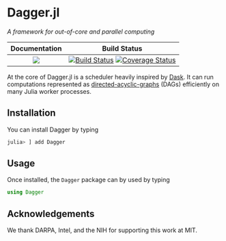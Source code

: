 # Dagger.jl

*A framework for out-of-core and parallel computing*

| **Documentation**                                                       | **Build Status**                                              |
|:---------------------------------------:|:-------------------------------------------------------------:|
| [![][docs-master-img]][docs-master-url] | [![Build Status](https://travis-ci.org/JuliaParallel/Dagger.jl.svg?branch=master)](https://travis-ci.org/JuliaParallel/Dagger.jl) [![Coverage Status](https://coveralls.io/repos/github/JuliaParallel/Dagger.jl/badge.svg?branch=master)](https://coveralls.io/github/JuliaParallel/Dagger.jl?branch=master) |

[docs-master-img]: https://img.shields.io/badge/docs-master-blue.svg
[docs-master-url]: https://juliagpu.github.io/Dagger.jl/master

At the core of Dagger.jl is a scheduler heavily inspired by [Dask](https://docs.dask.org/en/latest/). It can run computations represented as [directed-acyclic-graphs](https://en.wikipedia.org/wiki/Directed_acyclic_graph) (DAGs) efficiently on many Julia worker processes.


## Installation

You can install Dagger by typing

```julia
julia> ] add Dagger
```

## Usage

Once installed, the `Dagger` package can by used by typing

```julia
using Dagger
```

## Acknowledgements

We thank DARPA, Intel, and the NIH for supporting this work at MIT.
